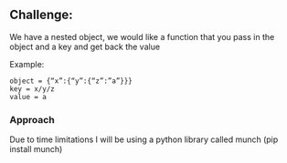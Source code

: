 ## Challenge:

We have a nested object, we would like a function that you pass in the object and a key and get back the value

Example:
```
object = {“x”:{“y”:{“z”:”a”}}}
key = x/y/z
value = a
```

### Approach

Due to time limitations I will be using a python library called munch (pip install munch)
